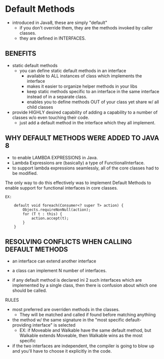 # Default Methods
- introduced in Java8, these are simply "default"
    - if you don't override them, they are the methods invoked by caller classes. 
    - they are defined in INTERFACES.
    
## BENEFITS
- static default methods
    - you can define static default methods in an interface
        - available to ALL instances of class which implements the interface
        - makes it easier to organize helper methods in your libs
        - keep static methods specific to an interface in the same interface instead of
        in a separate class. 
        - enables you to define methods OUT of your class yet share w/ all child classes
- provide HIGHLY desired capability of adding a capability to a number of classes w/o 
even touching their code. 
    - just add a default method in the interface which they all implement.
    
## WHY DEFAULT METHODS WERE ADDED TO JAVA 8
- to enable LAMBDA EXPRESSIONS in Java. 
- Lambda Expressions are (basically) a type of FunctionalInterface. 
- to support lambda expressions seamlessly, all of the core classes had to be modified. 

The only way to do this effectively was to implement Default Methods to enable support for
functional interfaces in core classes. 

    EX:
    
        default void foreach(Consumer<? super T> action) {
            Objects.requireNonNull(action);
            for (T t : this) {
                action.accept(t);
            }
        }
        
## RESOLVING CONFLICTS WHEN CALLING DEFAULT METHODS
- an interface can extend another interface
- a class can implement N number of interfaces. 

- if any default method is declared ini 2 such interfaces which are implemented by a single
class, then there is confusion about which one should be called. 

RULES
- most preferred are overriden methods in the classes. 
    - They will be matched and called if found before matching anythiing
- the method w/ the same signature in the "most specific default-providing interface" is selected
    - EX: if Moveable and Walkable have the same default method, but Walkable extends Moveable, 
    then Walkable wins as the most specific
- if the two interfaces are independent, the compiler is going to blow up and you'll have to 
choose it explicitly in the code.